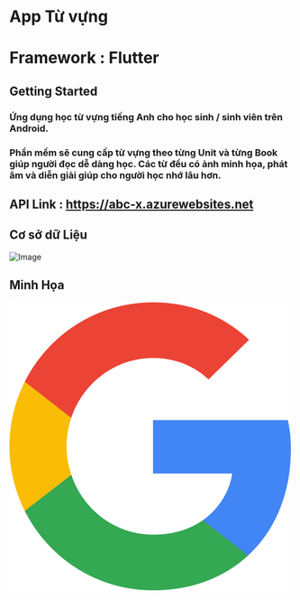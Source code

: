# App Từ vựng
# Framework : Flutter
## Getting Started
### Ứng dụng học từ vựng tiếng Anh cho học sinh / sinh viên trên Android.
### Phần mềm sẽ cung cấp từ vựng theo từng Unit và từng Book giúp người đọc dễ dàng học. Các từ đều có ảnh minh họa, phát âm và diễn giải giúp cho người học nhớ lâu hơn.
## API Link :  https://abc-x.azurewebsites.net
## Cơ sở dữ Liệu
![Image](csdl.png)
## Minh Họa
![Image](assets/google_logo.png)
